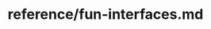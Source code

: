 ---
title: reference/fun-interfaces.md
showAuthorInfo: false
redirect_path: https://kotlinlang.org/docs/fun-interfaces.html
---